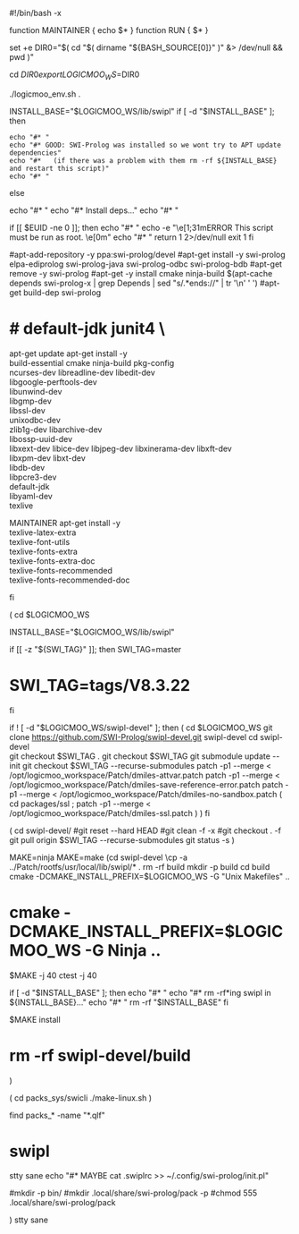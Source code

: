 #!/bin/bash -x

function MAINTAINER {
 echo $*
}
function RUN {
 $*
}

set +e
DIR0="$( cd "$( dirname "${BASH_SOURCE[0]}" )" &> /dev/null && pwd )"

cd $DIR0
export LOGICMOO_WS=$DIR0

./logicmoo_env.sh .

INSTALL_BASE="$LOGICMOO_WS/lib/swipl"
if [ -d "$INSTALL_BASE" ]; then

    echo "#* "
    echo "#* GOOD: SWI-Prolog was installed so we wont try to APT update dependencies"
    echo "#*   (if there was a problem with them rm -rf ${INSTALL_BASE} and restart this script)"
    echo "#* "
else

echo "#* "
echo "#* Install deps..."
echo "#* "

if [[ $EUID -ne 0 ]]; then
   echo "#* "
   echo -e "\e[1;31mERROR This script must be run as root. \e[0m"
   echo "#* "
   return 1 2>/dev/null
   exit 1
fi

#apt-add-repository -y ppa:swi-prolog/devel
#apt-get install -y swi-prolog elpa-ediprolog swi-prolog-java swi-prolog-odbc swi-prolog-bdb
#apt-get remove -y swi-prolog 
#apt-get -y install cmake ninja-build $(apt-cache depends swi-prolog-x | grep Depends | sed "s/.*ends:\//" | tr '\n' ' ')
#apt-get build-dep swi-prolog
# # default-jdk junit4 \
apt-get update
apt-get install -y \
        build-essential cmake ninja-build pkg-config \
        ncurses-dev libreadline-dev libedit-dev \
        libgoogle-perftools-dev \
        libunwind-dev \
        libgmp-dev \
        libssl-dev \
        unixodbc-dev \
        zlib1g-dev libarchive-dev \
        libossp-uuid-dev \
        libxext-dev libice-dev libjpeg-dev libxinerama-dev libxft-dev \
        libxpm-dev libxt-dev \
        libdb-dev \
        libpcre3-dev \
        default-jdk \
        libyaml-dev \
	texlive

MAINTAINER apt-get install -y \
        texlive-latex-extra \
        texlive-font-utils \
        texlive-fonts-extra \
        texlive-fonts-extra-doc \
        texlive-fonts-recommended \
        texlive-fonts-recommended-doc

fi

  
(
cd $LOGICMOO_WS


INSTALL_BASE="$LOGICMOO_WS/lib/swipl"

if [[ -z "${SWI_TAG}" ]]; then
  SWI_TAG=master
#  SWI_TAG=tags/V8.3.22
fi

if ! [ -d "$LOGICMOO_WS/swipl-devel" ]; then
( cd $LOGICMOO_WS
  git clone https://github.com/SWI-Prolog/swipl-devel.git swipl-devel
  cd swipl-devel  
  git checkout $SWI_TAG .
  git checkout $SWI_TAG
  git submodule update --init
  git checkout $SWI_TAG --recurse-submodules
  patch -p1 --merge < /opt/logicmoo_workspace/Patch/dmiles-attvar.patch
  patch -p1 --merge < /opt/logicmoo_workspace/Patch/dmiles-save-reference-error.patch
  patch -p1 --merge < /opt/logicmoo_workspace/Patch/dmiles-no-sandbox.patch
  ( cd packages/ssl ; patch -p1 --merge < /opt/logicmoo_workspace/Patch/dmiles-ssl.patch )
)
fi

(
cd swipl-devel/
#git reset --hard HEAD
#git clean -f -x 
#git checkout . -f
git pull origin $SWI_TAG --recurse-submodules
git status -s 
)

MAKE=ninja
MAKE=make
(cd swipl-devel
 \cp -a ../Patch/rootfs/usr/local/lib/swipl/* .
 rm -rf build
 mkdir -p build
 cd build
 cmake -DCMAKE_INSTALL_PREFIX=$LOGICMOO_WS -G "Unix Makefiles" ..
 # cmake -DCMAKE_INSTALL_PREFIX=$LOGICMOO_WS -G Ninja .. 
 $MAKE -j 40 
 ctest -j 40

 if [ -d "$INSTALL_BASE" ]; then
  echo "#* "
  echo "#* rm -rf*ing swipl in ${INSTALL_BASE}..."
  echo "#* "
  rm -rf "$INSTALL_BASE"
 fi

 $MAKE install

 

 # rm -rf swipl-devel/build
)


(
cd packs_sys/swicli
./make-linux.sh
)

find packs_* -name "*.qlf"
# swipl 

stty sane
echo "#* MAYBE cat .swiplrc >> ~/.config/swi-prolog/init.pl"


#mkdir -p bin/
#mkdir .local/share/swi-prolog/pack -p
#chmod 555 .local/share/swi-prolog/pack

)
stty sane
